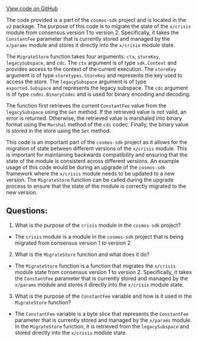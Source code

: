 [View code on GitHub](https://github.com/cosmos/cosmos-sdk.git/x/crisis/migrations/v2/migrate.go)

The code provided is a part of the `cosmos-sdk` project and is located in the `v2` package. The purpose of this code is to migrate the state of the `x/crisis` module from consensus version 1 to version 2. Specifically, it takes the `ConstantFee` parameter that is currently stored and managed by the `x/params` module and stores it directly into the `x/crisis` module state.

The `MigrateStore` function takes four arguments: `ctx`, `storeKey`, `legacySubspace`, and `cdc`. The `ctx` argument is of type `sdk.Context` and provides access to the context of the current execution. The `storeKey` argument is of type `storetypes.StoreKey` and represents the key used to access the store. The `legacySubspace` argument is of type `exported.Subspace` and represents the legacy subspace. The `cdc` argument is of type `codec.BinaryCodec` and is used for binary encoding and decoding.

The function first retrieves the current `ConstantFee` value from the `legacySubspace` using the `Get` method. If the retrieved value is not valid, an error is returned. Otherwise, the retrieved value is marshaled into binary format using the `Marshal` method of the `cdc` codec. Finally, the binary value is stored in the store using the `Set` method.

This code is an important part of the `cosmos-sdk` project as it allows for the migration of state between different versions of the `x/crisis` module. This is important for maintaining backwards compatibility and ensuring that the state of the module is consistent across different versions. An example usage of this code would be during an upgrade of the `cosmos-sdk` framework where the `x/crisis` module needs to be updated to a new version. The `MigrateStore` function can be called during the upgrade process to ensure that the state of the module is correctly migrated to the new version.
## Questions: 
 1. What is the purpose of the `crisis` module in the `cosmos-sdk` project?
- The `crisis` module is a module in the `cosmos-sdk` project that is being migrated from consensus version 1 to version 2.

2. What is the `MigrateStore` function and what does it do?
- The `MigrateStore` function is a function that migrates the `x/crisis` module state from consensus version 1 to version 2. Specifically, it takes the `ConstantFee` parameter that is currently stored and managed by the `x/params` module and stores it directly into the `x/crisis` module state.

3. What is the purpose of the `ConstantFee` variable and how is it used in the `MigrateStore` function?
- The `ConstantFee` variable is a byte slice that represents the `ConstantFee` parameter that is currently stored and managed by the `x/params` module. In the `MigrateStore` function, it is retrieved from the `legacySubspace` and stored directly into the `x/crisis` module state.